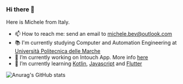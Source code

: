 ### Hi there 👋
Here is Michele from Italy.
<!--
**atomich26/atomich26** is a ✨ _special_ ✨ repository because its `README.md` (this file) appears on your GitHub profile.

Here are some ideas to get you started:
-->
- 📫 How to reach me: send an email to michele.bev@outlook.com
- 📚 I'm currently studying Computer and Automation Engineering at <a href="https://www.univpm.it">Università Politecnica delle Marche</a>
- 🔭 I’m currently working on Intouch App. More info <a href="https://github.com/atomich26/Intouch">here</a>
- 🌱 I’m currently learning <a href="https://kotlinlang.org" target="_blank">Kotlin</a>, <a href="https://developer.mozilla.org/en-US/docs/Web/JavaScript" target="_blank">Javascript</a> and <a href="https://flutter.dev/" target="_blank">Flutter</a>

![Anurag's GitHub stats](https://github-readme-stats.vercel.app/api?username=atomich26&bg_color=30,e96443,904e95&title_color=fff&text_color=fff)
<!--
### ⚡ My humble skills
<p>
  <a href="https://developer.mozilla.org/en-US/docs/Glossary/HTML5">
      <img src="https://upload.wikimedia.org/wikipedia/commons/thumb/6/61/HTML5_logo_and_wordmark.svg/512px-HTML5_logo_and_wordmark.svg.png" alt="HTML5 logo" title="HTML5" width="70"></img>
  </a>
  <a href="https://developer.mozilla.org/en-US/docs/Web/CSS">
      <img src="https://upload.wikimedia.org/wikipedia/commons/thumb/d/d5/CSS3_logo_and_wordmark.svg/363px-CSS3_logo_and_wordmark.svg.png" alt="Css3 logo" title="Css3 logo" width="50"></img>
  </a>
  <a href="https://developer.mozilla.org/en-US/docs/Web/JavaScript">
      <img src="https://upload.wikimedia.org/wikipedia/commons/6/6a/JavaScript-logo.png?20120221235433" alt="Javascript logo" title="Javascript Language" width="70">
  </a> 
 
  <a href="https://flutter.dev">
      <img src="https://upload.wikimedia.org/wikipedia/commons/thumb/4/44/Google-flutter-logo.svg/1024px-Google-flutter-logo.svg.png" alt="Flutter logo" title="Flutter Dev" width="230">
  </a>
  <a href="https://kotlinlang.org">
      <img src="https://upload.wikimedia.org/wikipedia/commons/thumb/1/11/Kotlin_logo_2021.svg/512px-Kotlin_logo_2021.svg.png" alt="Koltin lang logo" title="Kotlin lang" width="250">
  </a>
  </p>
-->
